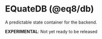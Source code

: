 # EQuateDB (@eq8/db)

A predictable state container for the backend.

**EXPERIMENTAL**: Not yet ready to be released
